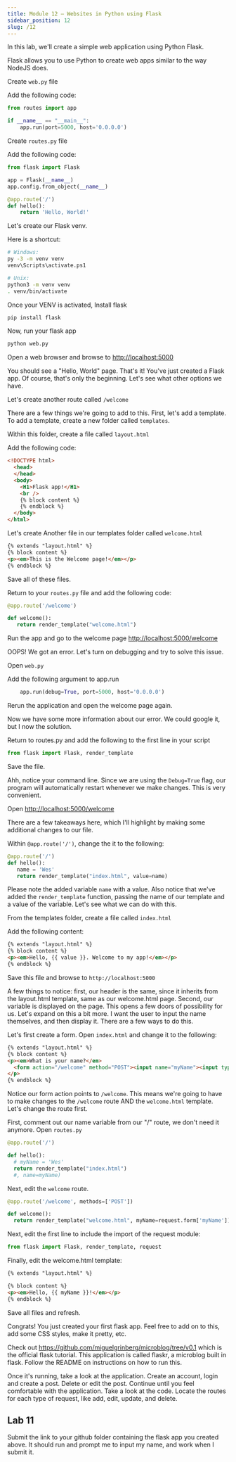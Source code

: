```yaml
---
title: Module 12 – Websites in Python using Flask
sidebar_position: 12
slug: /12
---
```


In this lab, we'll create a simple web application using Python Flask.

Flask allows you to use Python to create web apps similar to the way NodeJS does.

Create `web.py` file

Add the following code:

```python
from routes import app

if __name__ == "__main__":
    app.run(port=5000, host='0.0.0.0')
```

Create `routes.py` file

Add the following code:

```python
from flask import Flask

app = Flask(__name__)
app.config.from_object(__name__)

@app.route('/')
def hello():
    return 'Hello, World!'
```

Let's create our Flask venv.

Here is a shortcut:

```bash
# Windows:
py -3 -m venv venv
venv\Scripts\activate.ps1

# Unix:
python3 -m venv venv
. venv/bin/activate
```

Once your VENV is activated, Install flask

```bash
pip install flask
```

Now, run your flask app

```bash
python web.py
```

Open a web browser and browse to <http://localhost:5000>

You should see a "Hello, World" page. That's it! You've just created a Flask app. Of course, that's only the beginning. Let's see what other options we have.

Let's create another route called `/welcome`

There are a few things we're going to add to this. First, let's add a template. To add a template, create a new folder called `templates`.

Within this folder, create a file called `layout.html`

Add the following code:

```html
<!DOCTYPE html>
  <head>
  </head>
  <body>
    <H1>Flask app!</H1>
    <br />
    {% block content %}
    {% endblock %}
  </body>
</html>
```

Let's create Another file in our templates folder called `welcome.html`

```html
{% extends "layout.html" %}
{% block content %}
<p><em>This is the Welcome page!</em></p>
{% endblock %}
```

Save all of these files.

Return to your `routes.py` file and add the following code:

```python
@app.route('/welcome')

def welcome():
   return render_template("welcome.html")
```

Run the app and go to the welcome page <http://localhost:5000/welcome>

OOPS! We got an error. Let's turn on debugging and try to solve this issue.

Open `web.py`

Add the following argument to app.run

```python
    app.run(debug=True, port=5000, host='0.0.0.0')
```

Rerun the application and open the welcome page again.

Now we have some more information about our error. We could google it, but I now the solution.

Return to routes.py and add the following to the first line in your script

```python
from flask import Flask, render_template
```

Save the file.

Ahh, notice your command line. Since we are using the `Debug=True` flag, our program will automatically restart whenever we make changes. This is very convenient.

Open <http://localhost:5000/welcome>

There are a few takeaways here, which I'll highlight by making some additional changes to our file.

Within `@app.route('/')`, change the it to the following:

```python
@app.route('/')
def hello():
   name = 'Wes'
   return render_template("index.html", value=name)
```

Please note the added variable `name` with a value. Also notice that we've added the `render_template` function, passing the name of our template and a value of the variable. Let's see what we can do with this.

From the templates folder, create a file called `index.html`

Add the following content:

```html
{% extends "layout.html" %}
{% block content %}
<p><em>Hello, {{ value }}. Welcome to my app!</em></p>
{% endblock %}
```

Save this file and browse to `http://localhost:5000`

A few things to notice: first, our header is the same, since it inherits from the layout.html template, same as our welcome.html page. Second, our variable is displayed on the page. This opens a few doors of possibility for us. Let's expand on this a bit more. I want the user to input the name themselves, and then display it. There are a few ways to do this.

Let's first create a form. Open `index.html` and change it to the following:

```html
{% extends "layout.html" %}
{% block content %}
<p><em>What is your name?</em>
  <form action="/welcome" method="POST"><input name="myName"><input type="submit" value="Submit"></form>
</p>
{% endblock %}
```

Notice our form action points to `/welcome`. This means we're going to have to make changes to the `/welcome` route AND the `welcome.html` template. Let's change the route first.

First, comment out our name variable from our "/" route, we don't need it anymore.
Open `routes.py`

```python
@app.route('/')

def hello():
  # myName = 'Wes'
  return render_template("index.html")
  #, name=myName)
```

Next, edit the `welcome` route.

```python
@app.route('/welcome', methods=['POST'])

def welcome():
  return render_template("welcome.html", myName=request.form['myName'])
```

Next, edit the first line to include the import of the request module:

```python
from flask import Flask, render_template, request
```

Finally, edit the welcome.html template:

```html
{% extends "layout.html" %}

{% block content %}
<p><em>Hello, {{ myName }}!</em></p>
{% endblock %}
```

Save all files and refresh.

Congrats! You just created your first flask app. Feel free to add on to this, add some CSS styles, make it pretty, etc.

Check out <https://github.com/miguelgrinberg/microblog/tree/v0.1> which is the official flask tutorial. This application is called flaskr, a microblog built in flask.
Follow the README on instructions on how to run this.

Once it's running, take a look at the application. Create an account, login and create a post. Delete or edit the post. Continue until you feel comfortable with the application. Take a look at the code. Locate the routes for each type of request, like add, edit, update, and delete.

## Lab 11

Submit the link to your github folder containing the flask app you created above. It should run and prompt me to input my name, and work when I submit it.
